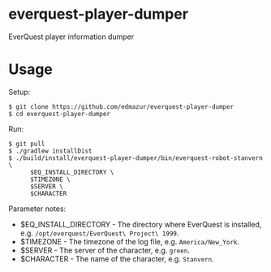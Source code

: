 # everquest-player-dumper
EverQuest player information dumper

# Usage

Setup:

```
$ git clone https://github.com/edmazur/everquest-player-dumper
$ cd everquest-player-dumper
```

Run:

```
$ git pull
$ ./gradlew installDist
$ ./build/install/everquest-player-dumper/bin/everquest-robot-stanvern \
      $EQ_INSTALL_DIRECTORY \
      $TIMEZONE \
      $SERVER \
      $CHARACTER
```

Parameter notes:

* $EQ_INSTALL_DIRECTORY - The directory where EverQuest is installed, e.g. `/opt/everquest/EverQuest\ Project\ 1999`.
* $TIMEZONE - The timezone of the log file, e.g. `America/New_York`.
* $SERVER - The server of the character, e.g. `green`.
* $CHARACTER - The name of the character, e.g. `Stanvern`.